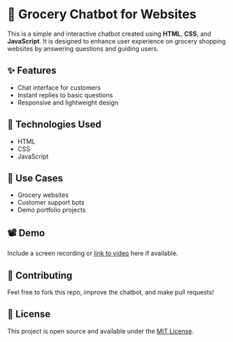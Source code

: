 # 🛒 Grocery Chatbot for Websites

This is a simple and interactive chatbot created using **HTML**, **CSS**, and **JavaScript**. It is designed to enhance user experience on grocery shopping websites by answering questions and guiding users.

## ✨ Features
- Chat interface for customers
- Instant replies to basic questions
- Responsive and lightweight design

## 🚀 Technologies Used
- HTML
- CSS
- JavaScript

## 📌 Use Cases
- Grocery websites
- Customer support bots
- Demo portfolio projects

## 📽 Demo
Include a screen recording or [link to video](#) here if available.

## 🤝 Contributing
Feel free to fork this repo, improve the chatbot, and make pull requests!

## 📄 License
This project is open source and available under the [MIT License](LICENSE).
